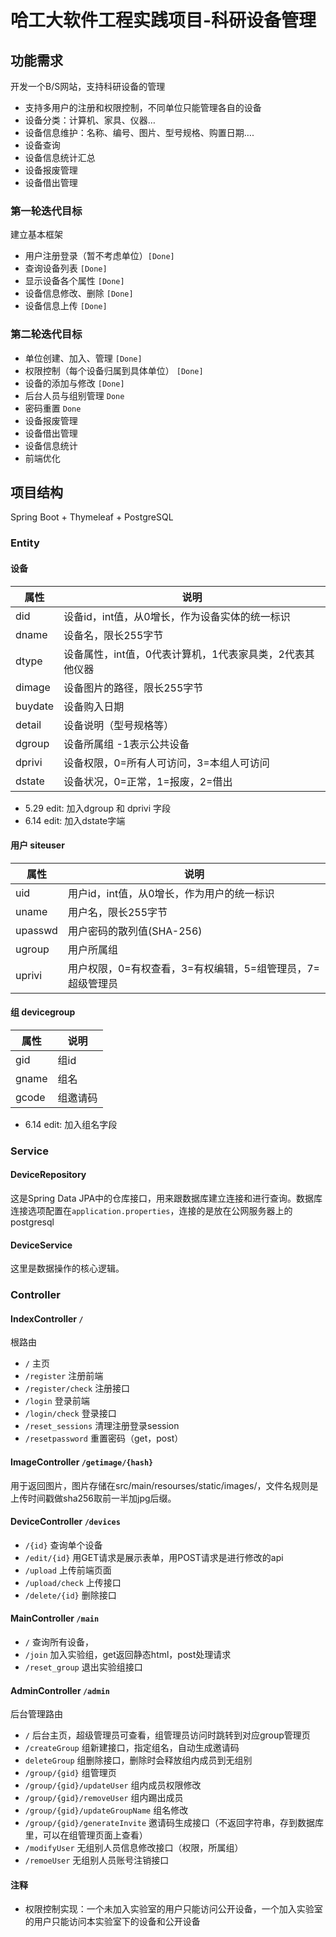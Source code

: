 # 哈工大软件工程实践项目-科研设备管理

## 功能需求

开发一个B/S网站，支持科研设备的管理
+ 支持多用户的注册和权限控制，不同单位只能管理各自的设备
+ 设备分类：计算机、家具、仪器…
+ 设备信息维护：名称、编号、图片、型号规格、购置日期….
+ 设备查询
+ 设备信息统计汇总
+ 设备报废管理
+ 设备借出管理

### 第一轮迭代目标

建立基本框架
+ 用户注册登录（暂不考虑单位）`[Done]`
+ 查询设备列表 `[Done]`
+ 显示设备各个属性 `[Done]`
+ 设备信息修改、删除 `[Done]`
+ 设备信息上传 `[Done]`

### 第二轮迭代目标

+ 单位创建、加入、管理 `[Done]` 
+ 权限控制（每个设备归属到具体单位） `[Done]`
+ 设备的添加与修改 `[Done]`
+ 后台人员与组别管理 `Done`
+ 密码重置 `Done`
+ 设备报废管理
+ 设备借出管理
+ 设备信息统计
+ 前端优化


## 项目结构

Spring Boot + Thymeleaf + PostgreSQL

### Entity

#### 设备

| 属性      | 说明                              |
|---------|---------------------------------|
| did     | 设备id，int值，从0增长，作为设备实体的统一标识      |
| dname   | 设备名，限长255字节                     |
| dtype   | 设备属性，int值，0代表计算机，1代表家具类，2代表其他仪器 |
| dimage  | 设备图片的路径，限长255字节                 |
| buydate | 设备购入日期                          |
| detail  | 设备说明（型号规格等）                     |
| dgroup  | 设备所属组  -1表示公共设备                 |
| dprivi  | 设备权限，0=所有人可访问，3=本组人可访问        |
| dstate | 设备状况，0=正常，1=报废，2=借出|

+ 5.29 edit: 加入dgroup 和 dprivi 字段
+ 6.14 edit: 加入dstate字端

#### 用户 siteuser

| 属性      | 说明                                |
|---------|-----------------------------------|
| uid     | 用户id，int值，从0增长，作为用户的统一标识          |
| uname   | 用户名，限长255字节                       |
| upasswd | 用户密码的散列值(SHA-256)                 |
| ugroup | 用户所属组                             
| uprivi | 用户权限，0=有权查看，3=有权编辑，5=组管理员，7=超级管理员 |

#### 组 devicegroup
| 属性      | 说明                       |
|---------|--------------------------|
|gid| 组id |
|gname|组名| 
|gcode|组邀请码|

+ 6.14 edit: 加入组名字段

### Service

#### DeviceRepository

这是Spring Data JPA中的仓库接口，用来跟数据库建立连接和进行查询。数据库连接选项配置在`application.properties`，连接的是放在公网服务器上的postgresql

#### DeviceService

这里是数据操作的核心逻辑。

#### 

### Controller

#### IndexController `/`

根路由

+ `/` 主页
+ `/register` 注册前端
+ `/register/check` 注册接口
+ `/login` 登录前端
+ `/login/check` 登录接口
+ `/reset_sessions` 清理注册登录session
+ `/resetpassword` 重置密码（get，post）

#### ImageController `/getimage/{hash}`

用于返回图片，图片存储在src/main/resourses/static/images/，文件名规则是上传时间戳做sha256取前一半加jpg后缀。

#### DeviceController `/devices`

+ `/{id}` 查询单个设备
+ `/edit/{id}` 用GET请求是展示表单，用POST请求是进行修改的api
+ `/upload` 上传前端页面
+ `/upload/check` 上传接口
+ `/delete/{id}` 删除接口

#### MainController `/main`

+ `/` 查询所有设备，
+ `/join` 加入实验组，get返回静态html，post处理请求
+ `/reset_group` 退出实验组接口

#### AdminController `/admin`

后台管理路由

+ `/` 后台主页，超级管理员可查看，组管理员访问时跳转到对应group管理页
+ `/createGroup` 组新建接口，指定组名，自动生成邀请码
+ `deleteGroup` 组删除接口，删除时会释放组内成员到无组别
+ `/group/{gid}` 组管理页
+ `/group/{gid}/updateUser` 组内成员权限修改
+ `/group/{gid}/removeUser` 组内踢出成员
+ `/group/{gid}/updateGroupName` 组名修改
+ `/group/{gid}/generateInvite` 邀请码生成接口（不返回字符串，存到数据库里，可以在组管理页面上查看）
+ `/modifyUser` 无组别人员信息修改接口（权限，所属组）
+ `/remoeUser` 无组别人员账号注销接口

#### 注释

+ 权限控制实现：一个未加入实验室的用户只能访问公开设备，一个加入实验室的用户只能访问本实验室下的设备和公开设备
